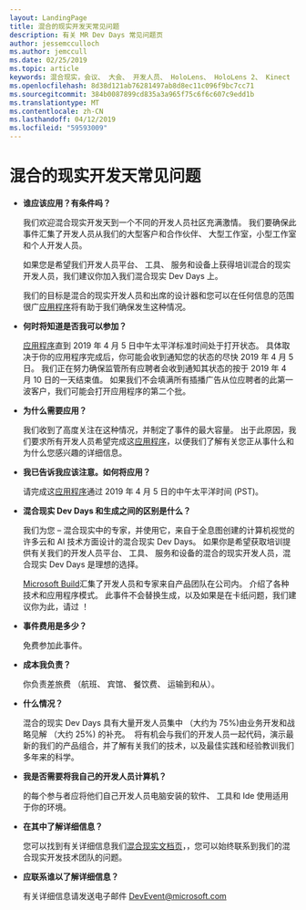 ```yaml
---
layout: LandingPage
title: 混合的现实开发天常见问题
description: 有关 MR Dev Days 常见问题页
author: jessemcculloch
ms.author: jemccull
ms.date: 02/25/2019
ms.topic: article
keywords: 混合现实，会议、 大会、 开发人员、 HoloLens、 HoloLens 2、 Kinect
ms.openlocfilehash: 8d38d121ab76281497ab8d8ec11c096f9bc7cc71
ms.sourcegitcommit: 384b0087899cd835a3a965f75c6f6c607c9edd1b
ms.translationtype: MT
ms.contentlocale: zh-CN
ms.lasthandoff: 04/12/2019
ms.locfileid: "59593009"
---
```

# <a name="mixed-reality-dev-days-faq"></a>混合的现实开发天常见问题

* **谁应该应用？有条件吗？**
    
    我们欢迎混合现实开发天到一个不同的开发人员社区充满激情。 我们要确保此事件汇集了开发人员从我们的大型客户和合作伙伴、 大型工作室，小型工作室和个人开发人员。

    如果您是希望我们开发人员平台、 工具、 服务和设备上获得培训混合的现实开发人员，我们建议你加入我们混合现实 Dev Days 上。

    我们的目标是混合的现实开发人员和出席的设计器和您可以在任何信息的范围很广[应用程序](https://aka.ms/MRDevDayApplication)将有助于我们确保发生这种情况。

* **何时将知道是否我可以参加？**

    [应用程序](https://aka.ms/MRDevDayApplication)直到 2019 年 4 月 5 日中午太平洋标准时间处于打开状态。 具体取决于你的应用程序完成后，你可能会收到通知您的状态的尽快 2019 年 4 月 5 日。 我们正在努力确保监管所有应聘者会收到通知其状态的按于 2019 年 4 月 10 日的一天结束值。 如果我们不会填满所有插播广告从位应聘者的此第一波客户，我们可能会打开应用程序的第二个批。

* **为什么需要应用？**

    我们收到了高度关注在这种情况，并制定了事件的最大容量。 出于此原因，我们要求所有开发人员希望完成这[应用程序](https://aka.ms/MRDevDayApplication)，以便我们了解有关您正从事什么和为什么您感兴趣的详细信息。

* **我已告诉我应该注意。如何将应用？**

    请完成这[应用程序](https://aka.ms/MRDevDayApplication)通过 2019 年 4 月 5 日的中午太平洋时间 (PST)。

* **混合现实 Dev Days 和生成之间的区别是什么？**

    我们为您 – 混合现实中的专家，并使用它，来自于全息图创建的计算机视觉的许多云和 AI 技术方面设计的混合现实 Dev Days。 如果你是希望获取培训提供有关我们的开发人员平台、 工具、 服务和设备的混合的现实开发人员，混合现实 Dev Days 是理想的选择。 

    [Microsoft Build](https://www.microsoft.com/en-us/build)汇集了开发人员和专家来自产品团队在公司内。 介绍了各种技术和应用程序模式。 此事件不会替换生成，以及如果是在卡纸问题，我们建议你为此，请过 ！ 

* **事件费用是多少？**

    免费参加此事件。

* **成本我负责？**

    你负责差旅费 （航班、 宾馆、 餐饮费、 运输到和从）。

* **什么情况？**

    混合的现实 Dev Days 具有大量开发人员集中 （大约为 75%)由业务开发和战略见解 （大约 25%) 的补充。  将有机会与我们的开发人员一起代码，演示最新的我们的产品组合，并了解有关我们的技术，以及最佳实践和经验教训我们多年来的科学。

* **我是否需要将我自己的开发人员计算机？**

    的每个参与者应将他们自己开发人员电脑安装的软件、 工具和 Ide 使用适用于你的环境。

* **在其中了解详细信息？**

    您可以找到有关详细信息我们[混合现实文档页](mr-dev-days.md)，，您可以始终联系到我们的混合现实开发技术团队的问题。

* **应联系谁以了解详细信息？**

    有关详细信息请发送电子邮件 DevEvent@microsoft.com
